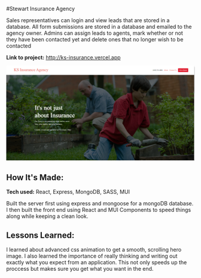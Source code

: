 #Stewart Insurance Agency

Sales representatives can login and view leads that are stored in a database. All form submissions are stored in a database and emailed to the agency owner. Admins can assign leads to agents, mark whether or not they have been contacted yet and delete ones that no longer wish to be contacted

**Link to project:** http://ks-insurance.vercel.app

![alt tag](insurance.png)

## How It's Made:

**Tech used:** React, Express, MongoDB, SASS, MUI

Built the server first using express and mongoose for a mongoDB database. I then built the front end using React and MUI Components to speed things along while keeping a clean look.

## Lessons Learned:

I learned about advanced css animation to get a smooth, scrolling hero image. I also learned the importance of really thinking and writing out exactly what you expect from an application. This not only speeds up the proccess but makes sure you get what you want in the end.
